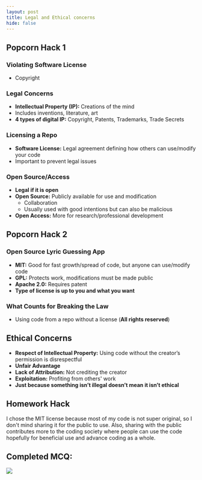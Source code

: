 ```yaml
---
layout: post
title: Legal and Ethical concerns
hide: false
---
```



## Popcorn Hack 1  

### Violating Software License  
- Copyright  

### Legal Concerns  
- **Intellectual Property (IP):** Creations of the mind  
- Includes inventions, literature, art  
- **4 types of digital IP:** Copyright, Patents, Trademarks, Trade Secrets  

### Licensing a Repo  
- **Software License:** Legal agreement defining how others can use/modify your code  
- Important to prevent legal issues  

### Open Source/Access  
- **Legal if it is open**  
- **Open Source:** Publicly available for use and modification  
  - Collaboration  
  - Usually used with good intentions but can also be malicious  
- **Open Access:** More for research/professional development  

## Popcorn Hack 2  

### Open Source Lyric Guessing App  
- **MIT:** Good for fast growth/spread of code, but anyone can use/modify code  
- **GPL:** Protects work, modifications must be made public  
- **Apache 2.0:** Requires patent  
- **Type of license is up to you and what you want**  

### What Counts for Breaking the Law  
- Using code from a repo without a license (**All rights reserved**)  

## Ethical Concerns  
- **Respect of Intellectual Property:** Using code without the creator’s permission is disrespectful  
- **Unfair Advantage**  
- **Lack of Attribution:** Not crediting the creator  
- **Exploitation:** Profiting from others' work  
- **Just because something isn’t illegal doesn’t mean it isn’t ethical**  

## Homework Hack  
I chose the MIT license because most of my code is not super original, so I don't mind sharing it for the public to use. Also, sharing with the public contributes more to the coding society where people can use the code hopefully for beneficial use and advance coding as a whole.  

## Completed MCQ:
<img src="{{site.baseurl}}/images/teamteach/Screenshot 2025-03-31 105403.png">
